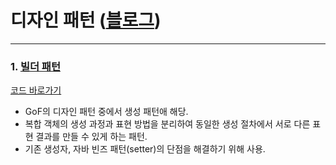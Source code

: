 # 디자인 패턴 ([블로그](https://goshk95.tistory.com/category/%EB%94%94%EC%9E%90%EC%9D%B8%20%ED%8C%A8%ED%84%B4))

--------
### 1. [빌더 패턴](https://goshk95.tistory.com/185?category=1066310)
[코드 바로가기](https://github.com/Gosh95/design-pattern-study/tree/master/src/main/java/builder)
- GoF의 디자인 패턴 중에서 생성 패턴애 해당.
- 복합 객체의 생성 과정과 표현 방법을 분리하여 동일한 생성 절차에서 서로 다른 표현 결과를 만들 수 있게 하는 패턴.
- 기존 생성자, 자바 빈즈 패턴(setter)의 단점을 해결하기 위해 사용.